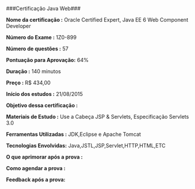 ###Certificação Java Web###

**Nome da certificação    :** Oracle Certified Expert, Java EE 6 Web Component Developer

**Número do Exame         :** 1Z0-899

**Número de questões      :** 57

**Pontuação para Aprovação:** 64%

**Duração                 :** 140 minutos 

**Preço                   :** R$ 434,00

**Início dos estudos :** 21/08/2015

**Objetivo dessa certificação :**

**Materiais de Estudo :** Use a Cabeça JSP & Servlets, Especificação Servlets 3.0

**Ferramentas Utilizadas :** JDK,Eclipse e Apache Tomcat

**Tecnologias Envolvidas:** Java,JSTL,JSP,Servlet,HTTP,HTML,ETC

**O que aprimorar após a prova :**

**Como agendar a prova :**

**Feedback após a prova:**


